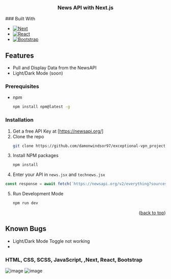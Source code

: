 
<h3 align="center">News API with Next.js</h3>
### Built With

* [![Next][Next.js]][Next-url]
* [![React][React.js]][React-url]
* [![Bootstrap][Bootstrap.com]][Bootstrap-url]

## Features

* Pull and Display Data from the NewsAPI
* Light/Dark Mode (soon)




### Prerequisites

* npm
  ```sh
  npm install npm@latest -g
  ```
  
### Installation

1. Get a free API Key at [https://newsapi.org/]
2. Clone the repo
   ```sh
   git clone https://github.com/damonwindsor97/exceptional-vpn_project.git
   ```
3. Install NPM packages
   ```sh
   npm install
   ```
4.  Enter your API in `news.jsx` and `technews.jsx`
   ```js
 const response = await fetch(`https://newsapi.org/v2/everything?sources=techradar&pageSize=4&apiKey={YOUR_API_KEY_HERE}`);
   ```
5. Run Development Mode
   ```sh
   npm run dev
   ```

<p align="right">(<a href="#readme-top">back to top</a>)</p>


## Known Bugs

* Light/Dark Mode Toggle not working
* 


### HTML, CSS, SCSS, JavaScript, ,Next, React, Bootstrap

![image](https://github.com/damonwindsor97/exceptional-vpn_project/assets/98252803/af46c216-053e-407b-be4b-4b3c65d7cc32)
![image](https://github.com/damonwindsor97/exceptional-vpn_project/assets/98252803/d6b413f5-a38a-4c22-a47a-9156407b9dce)





[React.js]: https://img.shields.io/badge/React-20232A?style=for-the-badge&logo=react&logoColor=61DAFB
[React-url]: https://reactjs.org/
[Bootstrap.com]: https://img.shields.io/badge/Bootstrap-563D7C?style=for-the-badge&logo=bootstrap&logoColor=white
[Bootstrap-url]: https://getbootstrap.com
[Next.js]: https://img.shields.io/badge/next.js-000000?style=for-the-badge&logo=nextdotjs&logoColor=white
[Next-url]: https://nextjs.org/
